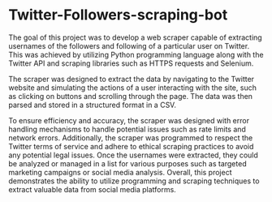 # Twitter-Followers-scraping-bot
The goal of this project was to develop a web scraper capable of extracting usernames of the followers and following of a particular user on Twitter. This was achieved by utilizing Python programming language along with the Twitter API and scraping libraries such as HTTPS requests and Selenium.

The scraper was designed to extract the data by navigating to the Twitter website and simulating the actions of a user interacting with the site, such as clicking on buttons and scrolling through the page. The data was then parsed and stored in a structured format in a CSV.

To ensure efficiency and accuracy, the scraper was designed with error handling mechanisms to handle potential issues such as rate limits and network errors. Additionally, the scraper was programmed to respect the Twitter terms of service and adhere to ethical scraping practices to avoid any potential legal issues.
Once the usernames were extracted, they could be analyzed or managed in a list for various purposes such as targeted marketing campaigns or social media analysis. Overall, this project demonstrates the ability to utilize programming and scraping techniques to extract valuable data from social media platforms.

